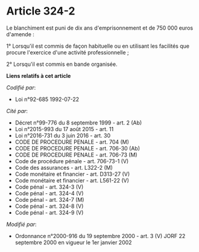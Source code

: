 # Article 324-2

Le blanchiment est puni de dix ans d'emprisonnement et de 750 000 euros d'amende :

1° Lorsqu'il est commis de façon habituelle ou en utilisant les facilités que procure l'exercice d'une activité
professionnelle ;

2° Lorsqu'il est commis en bande organisée.

**Liens relatifs à cet article**

_Codifié par_:

  - Loi n°92-685 1992-07-22

_Cité par_:

  - Décret n°99-776 du 8 septembre 1999 - art. 2 (Ab)
  - Loi n°2015-993 du 17 août 2015 - art. 11
  - Loi n°2016-731 du 3 juin 2016 - art. 30
  - CODE DE PROCEDURE PENALE - art. 704 (M)
  - CODE DE PROCEDURE PENALE - art. 706-30 (Ab)
  - CODE DE PROCEDURE PENALE - art. 706-73 (M)
  - Code de procédure pénale - art. 706-73-1 (V)
  - Code des assurances - art. L322-2 (M)
  - Code monétaire et financier - art. D313-27 (V)
  - Code monétaire et financier - art. L561-22 (V)
  - Code pénal - art. 324-3 (V)
  - Code pénal - art. 324-4 (V)
  - Code pénal - art. 324-7 (M)
  - Code pénal - art. 324-8 (V)
  - Code pénal - art. 324-9 (V)

_Modifié par_:

  - Ordonnance n°2000-916 du 19 septembre 2000 - art. 3 (V) JORF 22 septembre 2000 en vigueur le 1er janvier 2002

